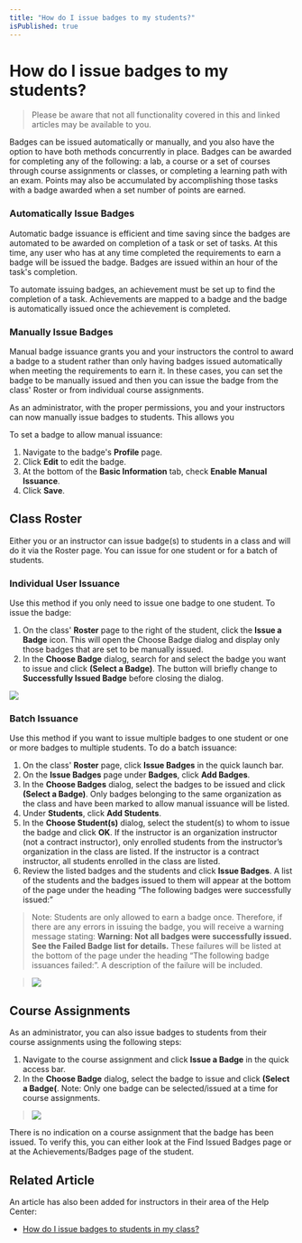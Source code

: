 ```yaml
---
title: "How do I issue badges to my students?"
isPublished: true
---
```


# How do I issue badges to my students?

> Please be aware that not all functionality covered in this and linked articles may be available to you.

Badges can be issued automatically or manually, and you also have the option to have both methods concurrently in place. Badges can be awarded for completing any of the following: a lab, a course or a set of courses through course assignments or classes, or completing a learning path with an exam. Points may also be accumulated by accomplishing those tasks with a badge awarded when a set number of points are earned.

### Automatically Issue Badges
Automatic badge issuance is efficient and time saving since the badges are automated to be awarded on completion of a task or set of tasks. At this time, any user who has at any time completed the requirements to earn a badge will be issued the badge. Badges are issued within an hour of the task's completion. 

To automate issuing badges, an achievement must be set up to find the completion of a task. Achievements are mapped to a badge and the badge is automatically issued once the achievement is completed.

### Manually Issue Badges
Manual badge issuance grants you and your instructors the control to award a badge to a student rather than only having badges issued automatically when meeting the requirements to earn it. In these cases, you can set the badge to be manually issued and then you can issue the badge from the class' Roster or from individual course assignments.

As an administrator, with the proper permissions, you and your instructors can now manually issue badges to students. This allows you 

To set a badge to allow manual issuance:
1. Navigate to the badge's **Profile** page.
1. Click **Edit** to edit the badge.
1. At the bottom of the **Basic Information** tab, check **Enable Manual Issuance**.
1. Click **Save**.

## Class Roster
Either you or an instructor can issue badge(s) to students in a class and will do it via the Roster page. You can issue for one student or for a batch of students.

### Individual User Issuance
Use this method if you only need to issue one badge to one student. To issue the badge:

1. On the class' **Roster** page to the right of the student, click the **Issue a Badge** icon. This will open the Choose Badge dialog and display only those badges that are set to be manually issued.
1. In the **Choose Badge** dialog, search for and select the badge you want to issue and click **(Select a Badge)**. The button will briefly change to **Successfully Issued Badge** before closing the dialog.

![](/tms/images/manual-badge-issuance.png)

### Batch Issuance

Use this method if you want to issue multiple badges to one student or one or more badges to multiple students. To do a batch issuance:

1. On the class' **Roster** page, click **Issue Badges** in the quick launch bar.
1. On the **Issue Badges** page under **Badges**, click **Add Badges**. 
1. In the **Choose Badges** dialog, select the badges to be issued and click **(Select a Badge)**. Only badges belonging to the same organization as the class and have been marked to allow manual issuance will be listed.
1.  Under **Students**, click **Add Students**. 
1. In the **Choose Student(s)** dialog, select the student(s) to whom to issue the badge and click **OK**. If the instructor is an organization instructor (not a contract instructor), only enrolled students from the instructor’s organization in the class are listed. If the instructor is a contract instructor, all students enrolled in the class are listed.
1. Review the listed badges and the students and click **Issue Badges**. A list of the students and the badges issued to them will appear at the bottom of the page under the heading “The following badges were successfully issued:”

> Note: Students are only allowed to earn a badge once. Therefore, if there are any errors in issuing the badge, you will receive a warning message stating: **Warning: Not all badges were successfully issued. See the Failed Badge list for details.** These failures will be listed at the bottom of the page under the heading “The following badge issuances failed:”. A description of the failure will be included. 

> ![](/tms/images/issue-badge-roster-page.png)

## Course Assignments
As an administrator, you can also issue badges to students from their course assignments using the following steps:

1. Navigate to the course assignment and click **Issue a Badge** in the quick access bar.
1. In the **Choose Badge** dialog, select the badge to issue and click **(Select a Badge(**. Note: Only one badge can be selected/issued at a time for course assignments.

> ![](/tms/images/issue-badge-assignment-dialog.png)

There is no indication on a course assignment that the badge has been issued. To verify this, you can either look at the Find Issued Badges page or at the Achievements/Badges page of the student.

## Related Article

An article has also been added for instructors in their area of the Help Center:
- [How do I issue badges to students in my class?](/tms/instructors/instructor-prep-and-classes/issue-manual-badge.md)
